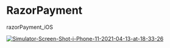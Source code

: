# RazorPayment
razorPayment_iOS

<a href="https://ibb.co/CQW2Y62"><img src="https://i.ibb.co/rHvsz3s/Simulator-Screen-Shot-i-Phone-11-2021-04-13-at-18-33-26.png" alt="Simulator-Screen-Shot-i-Phone-11-2021-04-13-at-18-33-26" border="0"></a>
